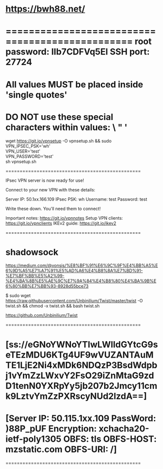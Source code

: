 # https://bwh88.net/
================================================
root password: IIb7CDFVq5El
SSH port: 27724
================================================


# All values MUST be placed inside 'single quotes'
# DO NOT use these special characters within values: \ " '
wget https://git.io/vpnsetup -O vpnsetup.sh && sudo \
VPN_IPSEC_PSK='wh' \
VPN_USER='test' \
VPN_PASSWORD='test' \
sh vpnsetup.sh


================================================

IPsec VPN server is now ready for use!

Connect to your new VPN with these details:

Server IP: 50.1xx.166.109
IPsec PSK: wh
Username: test
Password: test

Write these down. You'll need them to connect!

Important notes:   https://git.io/vpnnotes
Setup VPN clients: https://git.io/vpnclients
IKEv2 guide:       https://git.io/ikev2

================================================


# shadowsock
  https://medium.com/@vonsis/%E8%BF%91%E6%9C%9F%E4%BB%A5%E6%9D%A5%E7%A7%91%E5%AD%A6%E4%B8%8A%E7%BD%91-%E7%BF%BB%E5%A2%99-%E4%BA%8B%E5%AE%9C%E7%9A%84%E4%B8%80%E4%BA%9B%E6%80%BB%E7%BB%93-8928d55bce73

  $ sudo wget https://raw.githubusercontent.com/Unbinilium/Twist/master/twist -O twist.sh && chmod -x twist.sh && bash twist.sh

  https://github.com/Unbinilium/Twist


================================================
# [ss://eGNoYWNoYTIwLWlldGYtcG9seTEzMDU6KTg4UF9wVUZANTAuMTE1LjE2Ni4xMDk6NDQzP3BsdWdpbj1vYmZzLWxvY2FsO29iZnMtaG9zdD1tenN0YXRpYy5jb207b2Jmcy11cmk9LztvYmZzPXRscyNUd2lzdA==]
# [Server IP: 50.115.1xx.109 PassWord: )88P_pUF Encryption: xchacha20-ietf-poly1305 OBFS: tls OBFS-HOST: mzstatic.com OBFS-URI: /]
================================================














